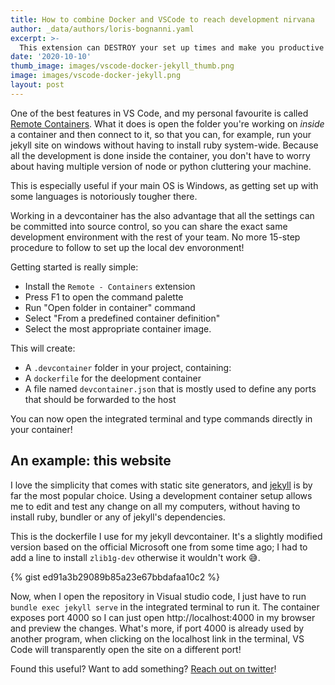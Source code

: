 ```yaml
---
title: How to combine Docker and VSCode to reach development nirvana
author: _data/authors/loris-bognanni.yaml
excerpt: >-
  This extension can DESTROY your set up times and make you productive NOW!
date: '2020-10-10'
thumb_image: images/vscode-docker-jekyll_thumb.png
image: images/vscode-docker-jekyll.png
layout: post
---
```


One of the best features in VS Code, and my personal favourite is called [Remote Containers](https://code.visualstudio.com/docs/remote/containers). 
What it does is open the folder you're working on _inside_ a container and then connect to it, so that you can, for example, run your jekyll site on windows without having to install ruby system-wide. Because all the development is done inside the container, you don't have to worry about having multiple version of node or python cluttering your machine.

This is especially useful if your main OS is Windows, as getting set up with some languages is notoriously tougher there.

Working in a devcontainer has the also advantage that all the settings can be committed into source control, so you can share the exact same development environment with the rest of your team. No more 15-step procedure to follow to set up the local dev envoronment!

Getting started is really simple: 

 - Install the `Remote - Containers` extension
 - Press F1 to open the command palette
 - Run "Open folder in container" command
 - Select "From a predefined container definition" 
 - Select the most appropriate container image.

This will create:

 - A `.devcontainer` folder in your project, containing:
 - A `dockerfile` for the deelopment container 
 - A file named `devcontainer.json` that is mostly used to define any ports that should be forwarded to the host
 
You can now open the integrated terminal and type commands directly in your container! 

## An example: this website

I love the simplicity that comes with static site generators, and [jekyll](https://jekyllrb.com) is by far the most popular choice. Using a development container setup allows me to edit and test any change on all my computers, without having to install ruby, bundler or any of jekyll's dependencies.

This is the dockerfile I use for my jekyll devcontainer. It's a slightly modified version based on the official Microsoft one from some time ago; I had to add a line to install `zlib1g-dev` otherwise it wouldn't work 😅.

{% gist ed91a3b29089b85a23e67bbdafaa10c2  %}

Now, when I open the repository in Visual studio code, I just have to run `bundle exec jekyll serve` in the integrated terminal to run it. The container exposes port 4000 so I can just open http://localhost:4000 in my browser and preview the changes.
What's more, if port 4000 is already used by another program, when clicking on the localhost link in the terminal, VS Code will transparently open the site on a different port!

Found this useful? Want to add something? [Reach out on twitter](https://twitter.com/lorisdev)!